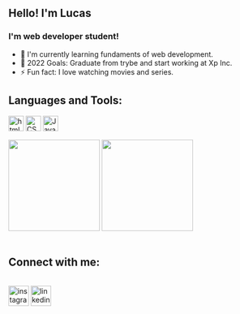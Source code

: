 ## Hello! I'm Lucas 

### I'm web developer student! 
 - 🌱 I'm currently learning fundaments of web development.
 - 🥅 2022 Goals: Graduate from trybe and start working at Xp Inc.
 - ⚡ Fun fact: I love watching movies and series. 


## Languages and Tools:

<div style='display: inline_block'> 
    <img align= 'center' width = '30px' alt='html5'  src='https://cdn.jsdelivr.net/gh/devicons/devicon/icons/html5/html5-original.svg'/>
     <img align= 'center' width='30px' alt='CSS'  src='https://cdn.jsdelivr.net/gh/devicons/devicon/icons/css3/css3-original.svg'/>
      <img align= 'center' width= '30px' alt='JavaScript'  src='https://cdn.jsdelivr.net/gh/devicons/devicon/icons/javascript/javascript-original.svg'/>
</div>
<br>

<div>
<img height= '180em' src='https://github-readme-stats.vercel.app/api?username=lucasgiura&show_icons=true&theme=nightowl'>
<img height= '180em' src='https://github-readme-stats.vercel.app/api/top-langs/?username=lucasgiura&layout=compact&theme=nightowl'>
</div> <br>

 ## Connect with me:
<div style='display: inline_block' margin-top: 5px' > <br>
<img align= 'center' width='40px' alt= 'instagram' src='https://cdn-icons-png.flaticon.com/128/1077/1077042.png'>
<img align= 'center' width='40px' alt= 'linkedin' src='https://cdn-icons-png.flaticon.com/128/61/61109.png'>
</div> <br>
